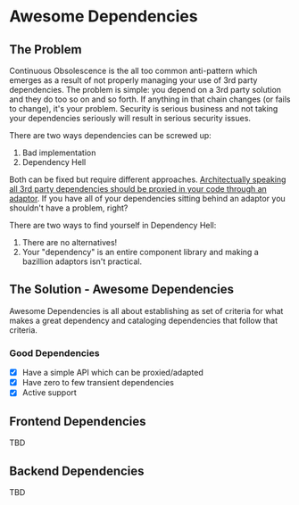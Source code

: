 # Awesome Dependencies

## The Problem
Continuous Obsolescence is the all too common anti-pattern which emerges as a result of not properly managing your use of 3rd party dependencies. The problem is simple: you depend on a 3rd party solution and they do too so on and so forth. If anything in that chain changes (or fails to change), it's your problem. Security is serious business and not taking your dependencies seriously will result in serious security issues.

There are two ways dependencies can be screwed up: 

1. Bad implementation
2. Dependency Hell

Both can be fixed but require different approaches. [Architectually speaking all 3rd party dependencies should be proxied in your code through an adaptor](https://blog.cleancoder.com/uncle-bob/2012/08/13/the-clean-architecture.html). If you have all of your dependencies sitting behind an adaptor you shouldn't have a problem, right? 

There are two ways to find yourself in Dependency Hell:

1. There are no alternatives!
2. Your "dependency" is an entire component library and making a bazillion adaptors isn't practical. 

## The Solution - Awesome Dependencies
Awesome Dependencies is all about establishing as set of criteria for what makes a great dependency and cataloging dependencies that follow that criteria.

### Good Dependencies
- [x] Have a simple API which can be proxied/adapted
- [x] Have zero to few transient dependencies
- [x] Active support

## Frontend Dependencies
TBD

## Backend Dependencies
TBD
